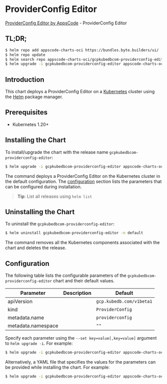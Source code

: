 # ProviderConfig Editor

[ProviderConfig Editor by AppsCode](https://byte.builders) - ProviderConfig Editor

## TL;DR;

```bash
$ helm repo add appscode-charts-oci https://bundles.byte.builders/ui/
$ helm repo update
$ helm search repo appscode-charts-oci/gcpkubedbcom-providerconfig-editor --version=v0.4.21
$ helm upgrade -i gcpkubedbcom-providerconfig-editor appscode-charts-oci/gcpkubedbcom-providerconfig-editor -n default --create-namespace --version=v0.4.21
```

## Introduction

This chart deploys a ProviderConfig Editor on a [Kubernetes](http://kubernetes.io) cluster using the [Helm](https://helm.sh) package manager.

## Prerequisites

- Kubernetes 1.20+

## Installing the Chart

To install/upgrade the chart with the release name `gcpkubedbcom-providerconfig-editor`:

```bash
$ helm upgrade -i gcpkubedbcom-providerconfig-editor appscode-charts-oci/gcpkubedbcom-providerconfig-editor -n default --create-namespace --version=v0.4.21
```

The command deploys a ProviderConfig Editor on the Kubernetes cluster in the default configuration. The [configuration](#configuration) section lists the parameters that can be configured during installation.

> **Tip**: List all releases using `helm list`

## Uninstalling the Chart

To uninstall the `gcpkubedbcom-providerconfig-editor`:

```bash
$ helm uninstall gcpkubedbcom-providerconfig-editor -n default
```

The command removes all the Kubernetes components associated with the chart and deletes the release.

## Configuration

The following table lists the configurable parameters of the `gcpkubedbcom-providerconfig-editor` chart and their default values.

|     Parameter      | Description |               Default               |
|--------------------|-------------|-------------------------------------|
| apiVersion         |             | <code>gcp.kubedb.com/v1beta1</code> |
| kind               |             | <code>ProviderConfig</code>         |
| metadata.name      |             | <code>providerconfig</code>         |
| metadata.namespace |             | <code>""</code>                     |


Specify each parameter using the `--set key=value[,key=value]` argument to `helm upgrade -i`. For example:

```bash
$ helm upgrade -i gcpkubedbcom-providerconfig-editor appscode-charts-oci/gcpkubedbcom-providerconfig-editor -n default --create-namespace --version=v0.4.21 --set apiVersion=gcp.kubedb.com/v1beta1
```

Alternatively, a YAML file that specifies the values for the parameters can be provided while
installing the chart. For example:

```bash
$ helm upgrade -i gcpkubedbcom-providerconfig-editor appscode-charts-oci/gcpkubedbcom-providerconfig-editor -n default --create-namespace --version=v0.4.21 --values values.yaml
```

